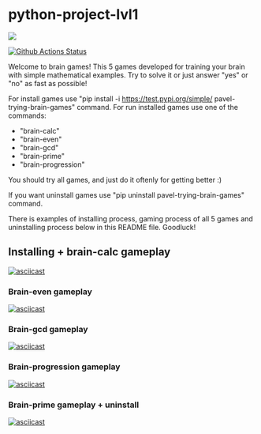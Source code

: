 # python-project-lvl1

<a href="https://codeclimate.com/github/Pavel-trying/python-project-lvl1/maintainability"><img src="https://api.codeclimate.com/v1/badges/9077a79e2ab48345f66d/maintainability" /></a>

[![Github Actions Status](https://github.com/Pavel-trying/python-project-lvl1/workflows/Python%20CI/badge.svg)](https://github.com/Pavel-trying/python-project-lvl1/actions)

Welcome to brain games!
This 5 games developed for training your brain with simple mathematical examples.
Try to solve it or just answer "yes" or "no" as fast as possible!

For install games use "pip install -i https://test.pypi.org/simple/ pavel-trying-brain-games" command.
For run installed games use one of the commands:
- "brain-calc"
- "brain-even"
- "brain-gcd"
- "brain-prime"
- "brain-progression"

You should try all games, and just do it oftenly for getting better :)

If you want uninstall games use "pip uninstall pavel-trying-brain-games" command.

There is examples of installing process, gaming process of all 5 games and uninstalling process below in this README file. Goodluck!


## Installing + brain-calc gameplay
[![asciicast](https://asciinema.org/a/XejEBiFg1ENLJsQe6oQI9dpAE.svg)](https://asciinema.org/a/XejEBiFg1ENLJsQe6oQI9dpAE)

### Brain-even gameplay
[![asciicast](https://asciinema.org/a/EZS02Xf47XFk768OPpJAxnbMn.svg)](https://asciinema.org/a/EZS02Xf47XFk768OPpJAxnbMn)

### Brain-gcd gameplay
[![asciicast](https://asciinema.org/a/yw4jKL2EGDdKexHb6keUuiGYx.svg)](https://asciinema.org/a/yw4jKL2EGDdKexHb6keUuiGYx)

### Brain-progression gameplay
[![asciicast](https://asciinema.org/a/zKpL6cc2J5rKP9aguMTVfVqac.svg)](https://asciinema.org/a/zKpL6cc2J5rKP9aguMTVfVqac)

### Brain-prime gameplay + uninstall
[![asciicast](https://asciinema.org/a/EAPJZ3s85xwj9hJIfHZ6vTuRN.svg)](https://asciinema.org/a/EAPJZ3s85xwj9hJIfHZ6vTuRN)
